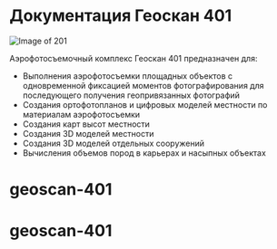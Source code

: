 ﻿# Документация Геоскан 401

![Image of 201](../_static/_images/401.png)

Аэрофотосъемочный комплекс Геоскан 401 предназначен для:

* Выполнения аэрофотосъемки площадных объектов с одновременной фиксацией моментов фотографирования для последующего получения геопривязанных фотографий
* Создания ортофотопланов и цифровых моделей местности по материалам аэрофотосъемки
* Создания карт высот местности
* Создания 3D моделей местности
* Создания 3D моделей отдельных сооружений
* Вычисления объемов пород в карьерах и насыпных объектах
# geoscan-401
# geoscan-401
